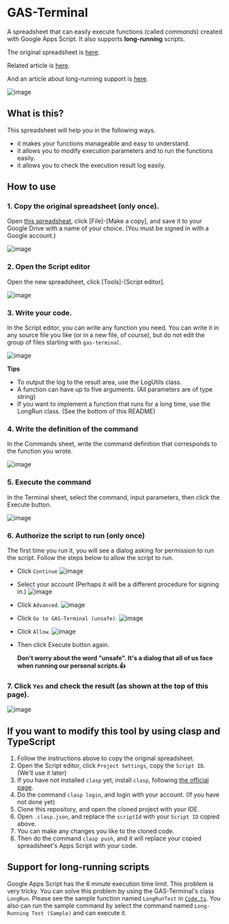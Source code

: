 # GAS-Terminal
A spreadsheet that can easily execute functions (called *commands*) created with Google Apps Script. It also supports **long-running** scripts.

The original spreadsheet is [here](https://docs.google.com/spreadsheets/d/1Xh0-dhsBwWjOrEbtoctB91ffzWyM3MuaiCaNloEuvrY).

Related article is [here](https://inclucat.wordpress.com/2021/07/07/gas-terminal-environment-for-smart-execution-of-google-apps-script/).

And an article about long-running support is [here](https://inclucat.wordpress.com/2021/07/20/an-easy-way-to-deal-with-google-apps-scripts-6-minute-limit/).

![image](https://user-images.githubusercontent.com/82203087/124220302-a0f51580-db38-11eb-9d61-05f337308221.png)


## What is this?
This spreadsheet will help you in the following ways.
* it makes your functions manageable and easy to understand.
* it allows you to modify execution parameters and to run the functions easily.
* it allows you to check the execution result log easily.

## How to use
### 1. Copy the original spreadsheet (only once).
Open [this spreadsheat](https://docs.google.com/spreadsheets/d/1Xh0-dhsBwWjOrEbtoctB91ffzWyM3MuaiCaNloEuvrY), click [File]-[Make a copy], and save it to your Google Drive with a name of your choice. (You must be signed in with a Google account.)

![image](https://user-images.githubusercontent.com/82203087/124213256-38ec0280-db2b-11eb-8733-f60eb0cf9676.png)

### 2. Open the Script editor
Open the new spreadsheet, click [Tools]-[Script editor].

![image](https://user-images.githubusercontent.com/82203087/124213405-73559f80-db2b-11eb-8390-e8d13fa9c55d.png)

### 3. Write your code.
In the Script editor, you can write any function you need. You can write it in any source file you like (or in a new file, of course), but do not edit the group of files starting with `gas-terminal`.

![image](https://user-images.githubusercontent.com/82203087/124213916-5c637d00-db2c-11eb-9777-7780bd712df4.png)

**Tips**
* To output the log to the result area, use the LogUtils class.
* A function can have up to five arguments. (All parameters are of type string)
* If you want to implement a function that runs for a long time, use the LongRun class. (See the bottom of this README)

### 4. Write the definition of the command
In the Commands sheet, write the command definition that corresponds to the function you wrote.

![image](https://user-images.githubusercontent.com/82203087/125890198-700d87f4-183d-4238-99a9-c0bc8ec372d0.png)

### 5. Execute the command
In the Terminal sheet, select the command, input parameters, then click the Execute button.

![image](https://user-images.githubusercontent.com/82203087/124215772-adc13b80-db2f-11eb-8e8b-5b8349e53cbb.png)


### 6. Authorize the script to run (only once)
The first time you run it, you will see a dialog asking for permission to run the script. Follow the steps below to allow the script to run.
* Click `Continue`
![image](https://user-images.githubusercontent.com/82203087/124216139-7901b400-db30-11eb-8779-64ee5d08b5e5.png)

* Select your account (Perhaps it will be a different procedure for signing in.)
![image](https://user-images.githubusercontent.com/82203087/124216263-ced65c00-db30-11eb-9ca8-b76ed62b9d9a.png)

* Click `Advanced`.
![image](https://user-images.githubusercontent.com/82203087/124218572-72297000-db35-11eb-8415-7fea148d679a.png)

* Click `Go to GAS-Terminal (unsafe)`.
![image](https://user-images.githubusercontent.com/82203087/124218687-b4eb4800-db35-11eb-8e64-64ffe67d2911.png)

* Click `Allow`.
![image](https://user-images.githubusercontent.com/82203087/124218833-fe3b9780-db35-11eb-8aa7-21949c756da3.png)

* Then click Execute button again.

  **Don't worry about the word "unsafe". It's a dialog that all of us face when running our personal scripts.👍**


### 7. Click `Yes` and check the result (as shown at the top of this page).
![image](https://user-images.githubusercontent.com/82203087/124218975-4c509b00-db36-11eb-9e84-7b4b5f6e425e.png)


## If you want to modify this tool by using clasp and TypeScript
1. Follow the instructions above to copy the original spreadsheet. 
2. Open the Script editor, click `Project Settings`, copy the `Script ID`. (We'll use it later)
3. If you have not installed `clasp` yet, install `clasp`, following [the official page](https://github.com/google/clasp).
4. Do the command `clasp login`, and login with your account. (If you have not done yet)
5. Clone this repository, and open the cloned project with your IDE.
6. Open `.clasp.json`, and replace the `scriptId` with your `Script ID` copied above.
7. You can make any changes you like to the cloned code.
8. Then do the command `clasp push`, and it will replace your copied spreadsheet's Apps Script with your code.
 
## Support for long-running scripts
Google Apps Script has the 6 minute execution time limit. This problem is very tricky. 
You can solve this problem by using the GAS-Terminal's class `LongRun`.
Please see the sample function named `LongRunTest` in [`Code.ts`](https://github.com/inclu-cat/GAS-Terminal/blob/main/src/Code.ts). You also can run the sample command by select the command named `Long-Running Test (Sample)` and can execute it.  
